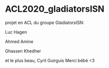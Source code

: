 # ACL2020_gladiatorsISN
projet en ACL du groupe GladiatorsISN:

Luc Hagen

Ahmed Amine

Ghassen Khedher

et le plus beau,
Cyril Guirguis Merci bébé <3